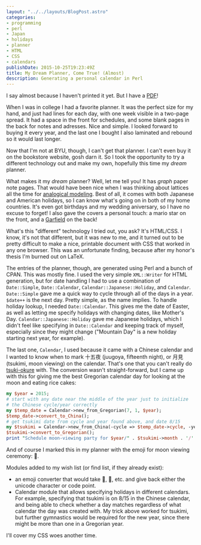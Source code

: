 ```yaml
---
layout: "../../layouts/BlogPost.astro"
categories:
- programming
- perl
- Japan
- holidays
- planner
- HTML
- CSS
- calendars
publishDate: 2015-10-25T19:23:49Z
title: My Dream Planner, Come True! (Almost)
description: Generating a personal calendar in Perl
---
```


I say almost because I haven't printed it yet. But I have a [PDF](https://github.com/garfieldnate/Personal-Planner/releases)!

When I was in college I had a favorite planner. It was the perfect size for my hand, and just had lines for each day, with one week visible in a two-page spread. It had a space in the front for schedules, and some blank pages in the back for notes and adresses. Nice and simple. I looked forward to buying it every year, and the last one I bought I also laminated and rebound so it would last longer.

Now that I'm not at BYU, though, I can't get that planner. I can't even buy it on the bookstore website, gosh darn it. So I took the opportunity to try a different technology out and make my own, hopefully this time my *dream* planner.

What makes it my *dream* planner? Well, let me tell you! It has *graph* paper note pages. That would have been nice when I was thinking about lattices all the time for [analogical modeling](https://github.com/garfieldnate/Weka_AnalogicalModeling). Best of all, it comes with both Japanese and American holidays, so I can know what's going on in both of my home countries. It's even got birthdays and my wedding aniversary, so I have no excuse to forget! I also gave the covers a personal touch: a mario star on the front, and a [Garfield](http://smile.amazon.com/Outrageous-Origin-Garfields-Force-Book/dp/0816772061) on the back!

What's this "different" technology I tried out, you ask? It's HTML/CSS. I know, it's not that different, but it was new to me, and it turned out to be pretty difficult to make a nice, printable document with CSS that worked in any one browser. This was an unfortunate finding, because after my honor's thesis I'm burned out on LaTeX.

The entries of the planner, though, are generated using Perl and a bunch of CPAN. This was mostly fine. I used the very simple `XML::Writer` for HTML generation, but for date handling I had to use a combination of `Date::Simple`, `Date::Calendar`, `Calendar::Japanese::Holiday`, and `Calendar`. `Date::Simple` gave me a quick way to cycle through all of the days in a year. `$date++` is the next day. Pretty simple, as the name implies. To handle holiday lookup, I needed `Date::Calendar`. This gives me the date of Easter, as well as letting me specify holidays with changing dates, like Mother's Day. `Calendar::Japanese::Holiday` gave me Japanese holidays, which I didn't feel like specifying in `Date::Calendar` and keeping track of myself, especially since they might change ("Mountain Day" is a new holiday starting next year, for example).

The last one, `Calendar`, I used because it came with a Chinese calendar and I wanted to know when to mark 十五夜 (juugoya, fifteenth night), or 月見 (tsukimi, moon viewing) on the calendar. That's one that you can't really do [tsuki-okure](http://en.wikipedia.org/wiki/Japanese_calendar#Gregorian_months_and_the_.22One-Month_Delay.22) with. The conversion wasn't straight-forward, but I came up with this for giving me the best Gregorian calendar day for looking at the moon and eating rice cakes:

```perl
my $year = 2015;
# start with any date near the middle of the year just to initialize
# the Chinese cycle/year correctly
my $temp_date = Calendar->new_from_Gregorian(7, 1, $year);
$temp_date->convert_to_China();
# get tsukimi date from cycle and year found above, and date 8/15
my $tsukimi = Calendar->new_from_China(-cycle => $temp_date->cycle, -year => $temp_date->year, -month => 8, -day => 15);
$tsukimi->convert_to_Gregorian();
print "Schedule moon-viewing party for $year/" . $tsukimi->month . '/' . $tsukimi->day;
```

And of course I marked this in my planner with the emoji for moon viewing ceremony: 🎑.

Modules added to my wish list (or find list, if they already exist):

* an emoji converter that would take :bear:, :corn:, etc. and give back either the unicode character or code point.
* Calendar module that allows specifying holidays in different calendars. For example, specifying that tsukimi is on 8/15 in the Chinese calendar, and being able to check whether a day matches regardless of what calendar the day was created with. My trick above worked for tsukimi, but further gymnastics would be required for the new year, since there might be more than one in a Gregorian year.

I'll cover my CSS woes another time.
